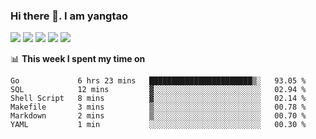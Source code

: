 ### Hi there 👋. I am yangtao 

<!-- **runtu666/runtu666** is a ✨ _special_ ✨ repository because its `README.md` (this file) appears on your GitHub profile. -->

![](https://github-profile-summary-cards.vercel.app/api/cards/profile-details?username=runtu666&theme=github)
![](https://github-profile-summary-cards.vercel.app/api/cards/repos-per-language?username=runtu666&theme=github)
![](https://github-profile-summary-cards.vercel.app/api/cards/most-commit-language?username=runtu666&theme=github)
![](https://github-profile-summary-cards.vercel.app/api/cards/stats?&username=runtu666&theme=github)
![](https://github-profile-summary-cards.vercel.app/api/cards/productive-time?username=runtu666&theme=github)

📊 **This week I spent my time on**
<!--START_SECTION:waka-->

```text
Go             6 hrs 23 mins   ███████████████████████▒░   93.05 %
SQL            12 mins         ▓░░░░░░░░░░░░░░░░░░░░░░░░   02.94 %
Shell Script   8 mins          ▓░░░░░░░░░░░░░░░░░░░░░░░░   02.14 %
Makefile       3 mins          ▒░░░░░░░░░░░░░░░░░░░░░░░░   00.78 %
Markdown       2 mins          ▒░░░░░░░░░░░░░░░░░░░░░░░░   00.70 %
YAML           1 min           ░░░░░░░░░░░░░░░░░░░░░░░░░   00.30 %
```

<!--END_SECTION:waka-->


[comment]: <> (Here are some ideas to get you started:)

[comment]: <> (- 🔭 I’m currently working on tal)

[comment]: <> (- 🌱 I’m currently learning devops)

[comment]: <> (- 👯 I’m looking to collaborate on ...)

[comment]: <> (- 🤔 I’m looking for help with ...)

[comment]: <> (- 💬 Ask me about ...)

[comment]: <> (- 📫 How to reach me: ...)

[comment]: <> (- 😄 Pronouns: ...)

[comment]: <> (- ⚡ Fun fact: ...)
